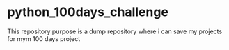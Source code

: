 # python_100days_challenge
This repository purpose is a dump repository where i can save my projects for mym 100 days project
